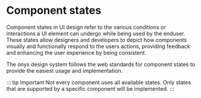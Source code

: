 # Component states

Component states in UI design refer to the various conditions or interactions a UI element can undergo while being used by the enduser. These states allow designers and developers to depict how components visually and functionally respond to the users actions, providing feedback and enhancing the user experience by being consistent.

The onyx design system follows the web standards for component states to provide the easiest usage and implementation.

::: tip Important
Not every component uses all available states. Only states that are supported by a specific component will be implemented.
:::
